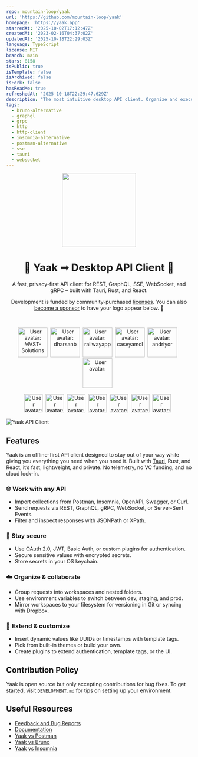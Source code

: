 ```yaml
---
repo: mountain-loop/yaak
url: 'https://github.com/mountain-loop/yaak'
homepage: 'https://yaak.app'
starredAt: '2025-10-02T17:12:47Z'
createdAt: '2023-02-16T04:37:02Z'
updatedAt: '2025-10-18T22:29:03Z'
language: TypeScript
license: MIT
branch: main
stars: 8158
isPublic: true
isTemplate: false
isArchived: false
isFork: false
hasReadMe: true
refreshedAt: '2025-10-18T22:29:47.629Z'
description: "The most intuitive desktop API client. Organize and execute REST, GraphQL, WebSockets, Server Sent Events, and gRPC \U0001F9AC"
tags:
  - bruno-alternative
  - graphql
  - grpc
  - http
  - http-client
  - insomnia-alternative
  - postman-alternative
  - sse
  - tauri
  - websocket
---
```


<p align="center">
  <a href="https://github.com/JamesIves/github-sponsors-readme-action">
    <img width="200px" src="https://github.com/mountain-loop/yaak/raw/main/src-tauri/icons/icon.png">
  </a>
</p>

<h1 align="center">
  💫 Yaak ➟ Desktop API Client 💫
</h1>

<p align="center">
    A fast, privacy-first API client for REST, GraphQL, SSE, WebSocket, and gRPC – built with Tauri, Rust, and React.
</p>
<p align="center">
 Development is funded by community-purchased <a href="https://yaak.app/pricing">licenses</a>. You can also <a href="https://github.com/sponsors/gschier">become a sponsor</a> to have your logo appear below. 💖
</p>
<br>



<p align="center">
  <!-- sponsors-premium --><a href="https://github.com/MVST-Solutions"><img src="https:&#x2F;&#x2F;github.com&#x2F;MVST-Solutions.png" width="80px" alt="User avatar: MVST-Solutions" /></a>&nbsp;&nbsp;<a href="https://github.com/dharsanb"><img src="https:&#x2F;&#x2F;github.com&#x2F;dharsanb.png" width="80px" alt="User avatar: dharsanb" /></a>&nbsp;&nbsp;<a href="https://github.com/railwayapp"><img src="https:&#x2F;&#x2F;github.com&#x2F;railwayapp.png" width="80px" alt="User avatar: railwayapp" /></a>&nbsp;&nbsp;<a href="https://github.com/caseyamcl"><img src="https:&#x2F;&#x2F;github.com&#x2F;caseyamcl.png" width="80px" alt="User avatar: caseyamcl" /></a>&nbsp;&nbsp;<a href="https://github.com/andriyor"><img src="https:&#x2F;&#x2F;github.com&#x2F;andriyor.png" width="80px" alt="User avatar: andriyor" /></a>&nbsp;&nbsp;<a href="https://github.com/"><img src="https:&#x2F;&#x2F;raw.githubusercontent.com&#x2F;JamesIves&#x2F;github-sponsors-readme-action&#x2F;dev&#x2F;.github&#x2F;assets&#x2F;placeholder.png" width="80px" alt="User avatar: " /></a>&nbsp;&nbsp;<!-- sponsors-premium -->
</p>
<p align="center">
  <!-- sponsors-base --><a href="https://github.com/seanwash"><img src="https:&#x2F;&#x2F;github.com&#x2F;seanwash.png" width="50px" alt="User avatar: seanwash" /></a>&nbsp;&nbsp;<a href="https://github.com/jerath"><img src="https:&#x2F;&#x2F;github.com&#x2F;jerath.png" width="50px" alt="User avatar: jerath" /></a>&nbsp;&nbsp;<a href="https://github.com/itsa-sh"><img src="https:&#x2F;&#x2F;github.com&#x2F;itsa-sh.png" width="50px" alt="User avatar: itsa-sh" /></a>&nbsp;&nbsp;<a href="https://github.com/dmmulroy"><img src="https:&#x2F;&#x2F;github.com&#x2F;dmmulroy.png" width="50px" alt="User avatar: dmmulroy" /></a>&nbsp;&nbsp;<a href="https://github.com/timcole"><img src="https:&#x2F;&#x2F;github.com&#x2F;timcole.png" width="50px" alt="User avatar: timcole" /></a>&nbsp;&nbsp;<a href="https://github.com/VLZH"><img src="https:&#x2F;&#x2F;github.com&#x2F;VLZH.png" width="50px" alt="User avatar: VLZH" /></a>&nbsp;&nbsp;<a href="https://github.com/terasaka2k"><img src="https:&#x2F;&#x2F;github.com&#x2F;terasaka2k.png" width="50px" alt="User avatar: terasaka2k" /></a>&nbsp;&nbsp;<!-- sponsors-base -->
</p>

![Yaak API Client](https://yaak.app/static/screenshot.png)


## Features

Yaak is an offline-first API client designed to stay out of your way while giving you everything you need when you need it. 
Built with [Tauri](https://tauri.app), Rust, and React, it’s fast, lightweight, and private. No telemetry, no VC funding, and no cloud lock-in.  


### 🌐 Work with any API

- Import collections from Postman, Insomnia, OpenAPI, Swagger, or Curl.
- Send requests via REST, GraphQL, gRPC, WebSocket, or Server-Sent Events.
- Filter and inspect responses with JSONPath or XPath.

### 🔐 Stay secure
- Use OAuth 2.0, JWT, Basic Auth, or custom plugins for authentication.
- Secure sensitive values with encrypted secrets. 
- Store secrets in your OS keychain.

### ☁️ Organize & collaborate
- Group requests into workspaces and nested folders.
- Use environment variables to switch between dev, staging, and prod.
- Mirror workspaces to your filesystem for versioning in Git or syncing with Dropbox.

### 🧩 Extend & customize
- Insert dynamic values like UUIDs or timestamps with template tags.
- Pick from built-in themes or build your own.
- Create plugins to extend authentication, template tags, or the UI.


## Contribution Policy

Yaak is open source but only accepting contributions for bug fixes. To get started, 
visit [`DEVELOPMENT.md`](DEVELOPMENT.md) for tips on setting up your environment.

## Useful Resources

- [Feedback and Bug Reports](https://feedback.yaak.app)
- [Documentation](https://feedback.yaak.app/help)
- [Yaak vs Postman](https://yaak.app/alternatives/postman)
- [Yaak vs Bruno](https://yaak.app/alternatives/bruno)
- [Yaak vs Insomnia](https://yaak.app/alternatives/insomnia)
